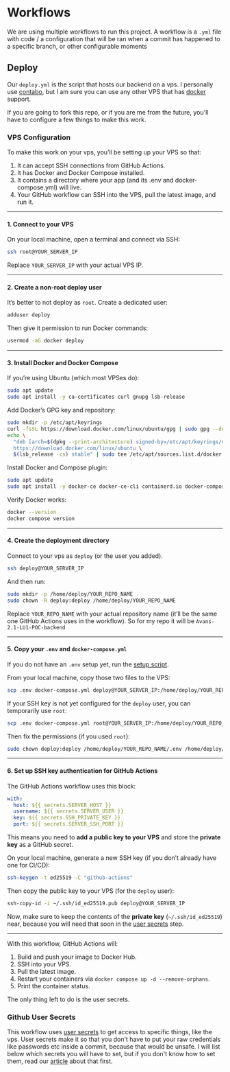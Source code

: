 # Workflows

We are using multiple workflows to run this project. A workflow is a `.yml` file with code / a configuration that will be ran when a commit has happened to a specific branch, or other configurable moments

## Deploy

Our `deploy.yml` is the script that hosts our backend on a vps. I personally use [contabo](https://contabo.com/en/), but I am sure you can use any other VPS that has [docker](https://www.docker.com/) support.

If you are going to fork this repo, or if you are me from the future, you'll have to configure a few things to make this work. 

### VPS Configuration

To make this work on your vps, you’ll be setting up your VPS so that:
1. It can accept SSH connections from GitHub Actions.
2. It has Docker and Docker Compose installed.
3. It contains a directory where your app (and its .env and docker-compose.yml) will live.
4. Your GitHub workflow can SSH into the VPS, pull the latest image, and run it.

---

#### 1. **Connect to your VPS**

On your local machine, open a terminal and connect via SSH:

```bash
ssh root@YOUR_SERVER_IP
```

Replace `YOUR_SERVER_IP` with your actual VPS IP.

---

#### 2. **Create a non-root deploy user**

It’s better to not deploy as `root`. Create a dedicated user:

```bash
adduser deploy
```

Then give it permission to run Docker commands:

```bash
usermod -aG docker deploy
```

---

#### 3. **Install Docker and Docker Compose**

If you’re using Ubuntu (which most VPSes do):

```bash
sudo apt update
sudo apt install -y ca-certificates curl gnupg lsb-release
```

Add Docker’s GPG key and repository:

```bash
sudo mkdir -p /etc/apt/keyrings
curl -fsSL https://download.docker.com/linux/ubuntu/gpg | sudo gpg --dearmor -o /etc/apt/keyrings/docker.gpg
echo \
  "deb [arch=$(dpkg --print-architecture) signed-by=/etc/apt/keyrings/docker.gpg] \
  https://download.docker.com/linux/ubuntu \
  $(lsb_release -cs) stable" | sudo tee /etc/apt/sources.list.d/docker.list > /dev/null
```

Install Docker and Compose plugin:

```bash
sudo apt update
sudo apt install -y docker-ce docker-ce-cli containerd.io docker-compose-plugin
```

Verify Docker works:

```bash
docker --version
docker compose version
```

---

#### 4. **Create the deployment directory**

Connect to your vps as `deploy` (or the user you added).

```bash
ssh deploy@YOUR_SERVER_IP
```

And then run:

```bash
sudo mkdir -p /home/deploy/YOUR_REPO_NAME
sudo chown -R deploy:deploy /home/deploy/YOUR_REPO_NAME
```

Replace `YOUR_REPO_NAME` with your actual repository name (it’ll be the same one GitHub Actions uses in the workflow). So for my repo it will be `Avans-2.1-LU1-POC-backend`

---

#### 5. **Copy your `.env` and `docker-compose.yml`**

If you do not have an `.env` setup yet, run the [setup script](./setup.md). 

From your local machine, copy those two files to the VPS:

```bash
scp .env docker-compose.yml deploy@YOUR_SERVER_IP:/home/deploy/YOUR_REPO_NAME/
```

If your SSH key is not yet configured for the `deploy` user, you can temporarily use `root`:

```bash
scp .env docker-compose.yml root@YOUR_SERVER_IP:/home/deploy/YOUR_REPO_NAME/
```

Then fix the permissions (if you used `root`):

```bash
sudo chown deploy:deploy /home/deploy/YOUR_REPO_NAME/.env /home/deploy/YOUR_REPO_NAME/docker-compose.yml
```

---

#### 6. **Set up SSH key authentication for GitHub Actions**

The GitHub Actions workflow uses this block:

```yaml
with:
  host: ${{ secrets.SERVER_HOST }}
  username: ${{ secrets.SERVER_USER }}
  key: ${{ secrets.SSH_PRIVATE_KEY }}
  port: ${{ secrets.SERVER_SSH_PORT }}
```

This means you need to **add a public key to your VPS** and store the **private key** as a GitHub secret.

On your local machine, generate a new SSH key (if you don’t already have one for CI/CD):

```bash
ssh-keygen -t ed25519 -C "github-actions"
```

Then copy the public key to your VPS (for the `deploy` user):

```bash
ssh-copy-id -i ~/.ssh/id_ed25519.pub deploy@YOUR_SERVER_IP
```

Now, make sure to keep the contents of the **private key** (`~/.ssh/id_ed25519`) near, because you will need that soon in the [user secrets](#github-user-secrets) step.

---

With this workflow, GitHub Actions will:

1. Build and push your image to Docker Hub.
2. SSH into your VPS.
3. Pull the latest image.
4. Restart your containers via `docker compose up -d --remove-orphans`.
5. Print the container status.

The only thing left to do is the user secrets.


### Github User Secrets

This workflow uses [user secrets](https://docs.github.com/en/actions/how-tos/write-workflows/choose-what-workflows-do/use-secrets) to get access to specific things, like the vps. User secrets make it so that you don't have to put your raw credentials like passwords etc inside a commit, because that would be unsafe. I will list below which secrets you will have to set, but if you don't know how to set them, read our [article](./user_secrets.md) about that first.

